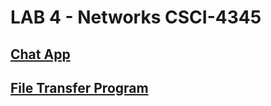 # LAB 4 - Networks CSCI-4345

## [Chat App](https://github.com/Martje55555/4345-Lab4/tree/master/chat-app)

## [File Transfer Program](https://github.com/Martje55555/4345-Lab4/tree/master/file-transfer)

